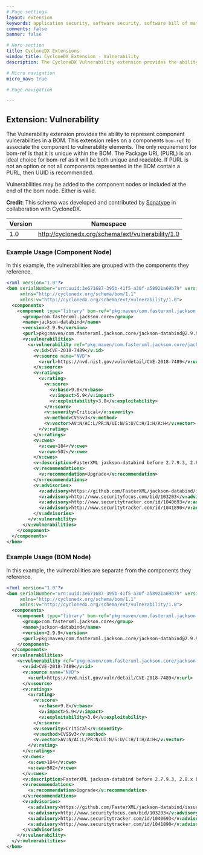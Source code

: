 ```yaml
---
# Page settings
layout: extension
keywords: application security, software security, software bill of material, SBOM, BOM, open source, supply chain, specification, spdx, license, package url, purl, cpe
comments: false
banner: false

# Hero section
title: CycloneDX Extensions
window_title: CycloneDX Extension - Vulnerability
description: The CycloneDX Vulnerability extension provides the ability to represent component vulnerabilities in a BOM.

# Micro navigation
micro_nav: true

# Page navigation

---
```


## Extension: Vulnerability

The Vulnerability extension provides the ability to represent component vulnerabilities in a BOM.
This extension relies on a components `bom-ref` to associate the component to vulnerability elements. The only 
requirement for bom-ref is that it is unique within the BOM. The Package URL (PURL) is an ideal choice for 
bom-ref as it will be both unique and readable. If PURL is not an option or not all components represented in 
the BOM contain a PURL, then UUID is recommended.

Vulnerabilities may be added to the component nodes or included at the end of the bom node. Either is valid.

**Credit**: This schema was developed and contributed by [Sonatype](https://www.sonatype.com) in collaboration with CycloneDX.

| Version | Namespace |
| ------- | --------- |
| 1.0 | http://cyclonedx.org/schema/ext/vulnerability/1.0 |

### Example Usage (Component Node)

In this example, the vulnerabilities are grouped with the components they reference.

```xml
<?xml version="1.0"?>
<bom serialNumber="urn:uuid:3e671687-395b-41f5-a30f-a58921a69b79" version="1"
     xmlns="http://cyclonedx.org/schema/bom/1.1"
     xmlns:v="http://cyclonedx.org/schema/ext/vulnerability/1.0">
  <components>
    <component type="library" bom-ref="pkg:maven/com.fasterxml.jackson.core/jackson-databind@2.9.9">
      <group>com.fasterxml.jackson.core</group>
      <name>jackson-databind</name>
      <version>2.9.9</version>
      <purl>pkg:maven/com.fasterxml.jackson.core/jackson-databind@2.9.9</purl>
      <v:vulnerabilities>
        <v:vulnerability ref="pkg:maven/com.fasterxml.jackson.core/jackson-databind@2.9.9">
          <v:id>CVE-2018-7489</v:id>
          <v:source name="NVD">
            <v:url>https://nvd.nist.gov/vuln/detail/CVE-2018-7489</v:url>
          </v:source>
          <v:ratings>
            <v:rating>
              <v:score>
                <v:base>9.8</v:base>
                <v:impact>5.9</v:impact>
                <v:exploitability>3.0</v:exploitability>
              </v:score>
              <v:severity>Critical</v:severity>
              <v:method>CVSSv3</v:method>
              <v:vector>AV:N/AC:L/PR:N/UI:N/S:U/C:H/I:H/A:H</v:vector>
            </v:rating>
          </v:ratings>
          <v:cwes>
            <v:cwe>184</v:cwe>
            <v:cwe>502</v:cwe>
          </v:cwes>
          <v:description>FasterXML jackson-databind before 2.7.9.3, 2.8.x before 2.8.11.1 and 2.9.x before 2.9.5 allows unauthenticated remote code execution because of an incomplete fix for the CVE-2017-7525 deserialization flaw. This is exploitable by sending maliciously crafted JSON input to the readValue method of the ObjectMapper, bypassing a blacklist that is ineffective if the c3p0 libraries are available in the classpath.</v:description>
          <v:recommendations>
            <v:recommendation>Upgrade</v:recommendation>
          </v:recommendations>
          <v:advisories>
            <v:advisory>https://github.com/FasterXML/jackson-databind/issues/1931</v:advisory>
            <v:advisory>http://www.securityfocus.com/bid/103203</v:advisory>
            <v:advisory>http://www.securitytracker.com/id/1040693</v:advisory>
            <v:advisory>http://www.securitytracker.com/id/1041890</v:advisory>
          </v:advisories>
        </v:vulnerability>
      </v:vulnerabilities>
    </component>
  </components>
</bom>
```

### Example Usage (BOM Node)

In this example, the vulnerabilities are separate from the components they reference.

```xml
<?xml version="1.0"?>
<bom serialNumber="urn:uuid:3e671687-395b-41f5-a30f-a58921a69b79" version="1"
     xmlns="http://cyclonedx.org/schema/bom/1.1"
     xmlns:v="http://cyclonedx.org/schema/ext/vulnerability/1.0">
  <components>
    <component type="library" bom-ref="pkg:maven/com.fasterxml.jackson.core/jackson-databind@2.9.9">
      <group>com.fasterxml.jackson.core</group>
      <name>jackson-databind</name>
      <version>2.9.9</version>
      <purl>pkg:maven/com.fasterxml.jackson.core/jackson-databind@2.9.9</purl>
    </component>
  </components>
  <v:vulnerabilities>
    <v:vulnerability ref="pkg:maven/com.fasterxml.jackson.core/jackson-databind@2.9.9">
      <v:id>CVE-2018-7489</v:id>
      <v:source name="NVD">
        <v:url>https://nvd.nist.gov/vuln/detail/CVE-2018-7489</v:url>
      </v:source>
      <v:ratings>
        <v:rating>
          <v:score>
            <v:base>9.8</v:base>
            <v:impact>5.9</v:impact>
            <v:exploitability>3.0</v:exploitability>
          </v:score>
          <v:severity>Critical</v:severity>
          <v:method>CVSSv3</v:method>
          <v:vector>AV:N/AC:L/PR:N/UI:N/S:U/C:H/I:H/A:H</v:vector>
        </v:rating>
      </v:ratings>
      <v:cwes>
        <v:cwe>184</v:cwe>
        <v:cwe>502</v:cwe>
      </v:cwes>
      <v:description>FasterXML jackson-databind before 2.7.9.3, 2.8.x before 2.8.11.1 and 2.9.x before 2.9.5 allows unauthenticated remote code execution because of an incomplete fix for the CVE-2017-7525 deserialization flaw. This is exploitable by sending maliciously crafted JSON input to the readValue method of the ObjectMapper, bypassing a blacklist that is ineffective if the c3p0 libraries are available in the classpath.</v:description>
      <v:recommendations>
        <v:recommendation>Upgrade</v:recommendation>
      </v:recommendations>
      <v:advisories>
        <v:advisory>https://github.com/FasterXML/jackson-databind/issues/1931</v:advisory>
        <v:advisory>http://www.securityfocus.com/bid/103203</v:advisory>
        <v:advisory>http://www.securitytracker.com/id/1040693</v:advisory>
        <v:advisory>http://www.securitytracker.com/id/1041890</v:advisory>
      </v:advisories>
    </v:vulnerability>
  </v:vulnerabilities>
</bom>
```
